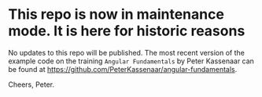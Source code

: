 # This repo is now in maintenance mode. It is here for historic reasons

No updates to this repo will be published. The most recent version of the example code on the training
`Angular Fundamentals` by Peter Kassenaar can be found at https://github.com/PeterKassenaar/angular-fundamentals.

Cheers, Peter.
